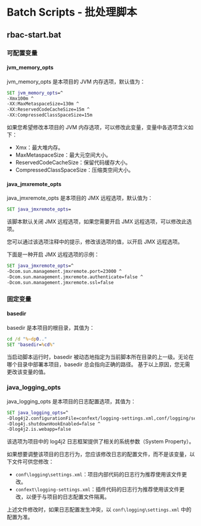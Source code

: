# Batch Scripts - 批处理脚本

## rbac-start.bat

### 可配置变量

#### jvm_memory_opts

jvm_memory_opts 是本项目的 JVM 内存选项，默认值为：

```bat
SET jvm_memory_opts=^
-Xmx100m ^
-XX:MaxMetaspaceSize=130m ^
-XX:ReservedCodeCacheSize=15m ^
-XX:CompressedClassSpaceSize=15m
```

如果您希望修改本项目的 JVM 内存选项，可以修改此变量，变量中各选项含义如下：

- Xmx：最大堆内存。
- MaxMetaspaceSize：最大元空间大小。
- ReservedCodeCacheSize：保留代码缓存大小。
- CompressedClassSpaceSize：压缩类空间大小。

#### java_jmxremote_opts

java_jmxremote_opts 是本项目的 JMX 远程选项，默认值为：

```bat
SET java_jmxremote_opts=
```

该脚本默认关闭 JMX 远程选项，如果您需要开启 JMX 远程选项，可以修改此选项。

您可以通过该选项注释中的提示，修改该选项的值，以开启 JMX 远程选项。

下面是一种开启 JMX 远程选项的示例：

```bat
SET java_jmxremote_opts=^
-Dcom.sun.management.jmxremote.port=23000 ^
-Dcom.sun.management.jmxremote.authenticate=false ^
-Dcom.sun.management.jmxremote.ssl=false
```

### 固定变量

#### basedir

basedir 是本项目的根目录，其值为：

```bat
cd /d "%~dp0.."
SET "basedir=%cd%"
```

当启动脚本运行时，basedir 被动态地指定为当前脚本所在目录的上一级。无论在哪个目录中部署本项目，basedir 总会指向正确的路径。
基于以上原因，您无需更改该变量的值。

### java_logging_opts

java_logging_opts 是本项目的日志配置选项，其值为：

```bat
SET java_logging_opts=^
-Dlog4j2.configurationFile=confext/logging-settings.xml,conf/logging/settings.xml ^
-Dlog4j.shutdownHookEnabled=false ^
-Dlog4j2.is.webapp=false
```

该选项为项目中的 log4j2 日志框架提供了相关的系统参数（System Property）。

如果想要调整该项目的日志行为，您应该修改日志的配置文件，而不是该变量，以下文件可供您修改：

- `conf\logging\settings.xml`：项目内部代码的日志行为推荐使用该文件更改。
- `confext\logging-settings.xml`：插件代码的日志行为推荐使用该文件更改，以便于与项目的日志配置文件隔离。

上述文件修改时，如果日志配置发生冲突，以 `conf\logging\settings.xml` 中的配置为准。
